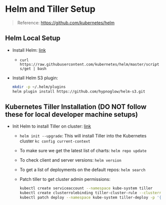 # Helm and Tiller Setup

> Reference: https://github.com/kubernetes/helm

## Helm Local Setup

* Install Helm: [link](https://github.com/kubernetes/helm)
  * `curl https://raw.githubusercontent.com/kubernetes/helm/master/scripts/get | bash`
* Install Helm S3 plugin:

  ```bash
  mkdir -p ~/.helm/plugins
  helm plugin install https://github.com/hypnoglow/helm-s3.git
   ```

## Kubernetes Tiller Installation (DO NOT follow these for local developer machine setups)

* Init Helm to install Tiller on cluster: [link](https://docs.helm.sh/using_helm/#easy-in-cluster-installation)
  * `helm init --upgrade`: This will install Tiller into the Kubernetes cluster `kc config current-context`
  * To make sure we get the latest list of charts: `helm repo update` 
  * To check client and server versions: `helm version` 
  * To get a list of deployments on the default repos: `helm search`
  * Patch tiller to get cluster admin permissions:

    ```sh
    kubectl create serviceaccount --namespace kube-system tiller
    kubectl create clusterrolebinding tiller-cluster-rule --clusterrole=cluster-admin --serviceaccount=kube-system:tiller
    kubectl patch deploy --namespace kube-system tiller-deploy -p '{"spec":{"template":{"spec":{"serviceAccount":"tiller"}}}}'
    ```
